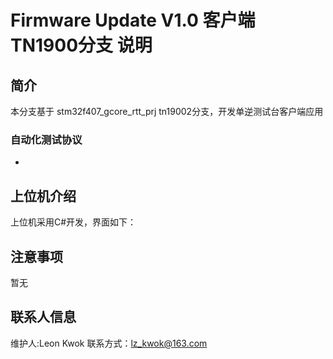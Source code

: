 # Firmware Update V1.0 客户端 TN1900分支 说明

## 简介

本分支基于 stm32f407_gcore_rtt_prj tn19002分支，开发单逆测试台客户端应用


### 自动化测试协议
- 


## 上位机介绍

上位机采用C#开发，界面如下：


## 注意事项

暂无

## 联系人信息

维护人:Leon Kwok
联系方式：lz_kwok@163.com

